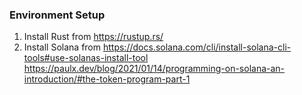 ### Environment Setup
1. Install Rust from https://rustup.rs/
2. Install Solana from https://docs.solana.com/cli/install-solana-cli-tools#use-solanas-install-tool
https://paulx.dev/blog/2021/01/14/programming-on-solana-an-introduction/#the-token-program-part-1
